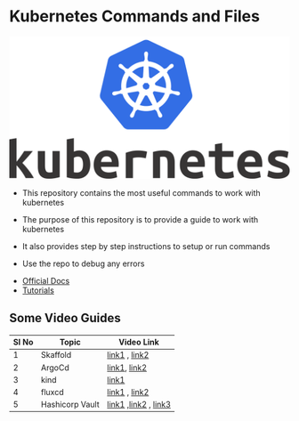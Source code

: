 # Kubernetes Commands and Files

<img src="images/kube.png">




- This repository contains the most useful commands to work with kubernetes

- The purpose of this repository is to provide a guide to work with kubernetes 

- It also provides step by step instructions to setup or run commands

- Use the repo to debug any errors


* [Official Docs](https://kubernetes.io/docs/home/)
* [Tutorials](https://kubernetes.io/docs/tutorials/)

## Some Video Guides

| Sl No | Topic | Video Link |
| ----- |----- | ------ |
| 1 |  Skaffold | [link1](https://www.youtube.com/watch?v=jnxj4Ma3zpg&t=763s) , [link2](https://www.youtube.com/watch?v=8_Ozfa7JLEs&t=16s) |
| 2 | ArgoCd | [link1](https://www.youtube.com/watch?v=HX24uMKmJRw&list=PL34sAs7_26wMW4bWKnMIfEd87aPuw75by), [link2](https://www.youtube.com/playlist?list=PLyicRj904Z9_dGuNs6AN5Khljjn9ssbQ6) |
| 3 | kind | [link1](https://www.youtube.com/watch?v=4p4DqdTDqkk) |
| 4 | fluxcd | [link1](https://www.youtube.com/watch?v=OFgziggbCOg&t=744s) , [link2](https://www.youtube.com/watch?v=N6UCKF7JD7k) |
| 5 | Hashicorp Vault | [link1](https://www.youtube.com/watch?v=0dduB_cLp1k&t=245s) ,[link2](https://www.youtube.com/watch?v=OKk3xHdyirE) , [link3](https://www.youtube.com/watch?v=jEUyKjEatWg) |





